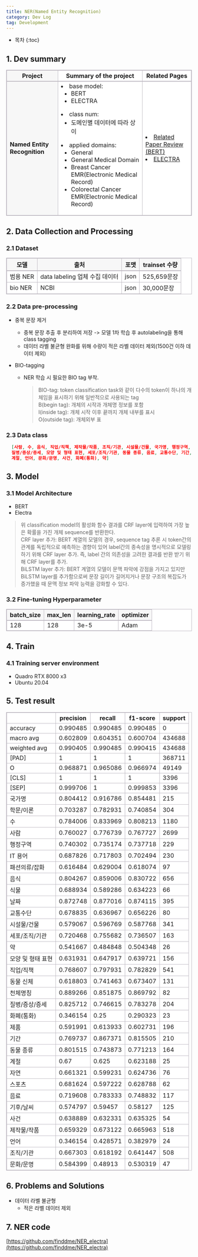 ```yaml
---
title: NER(Named Entity Recognition)
category: Dev Log
tag: Development
---
```








* 목차
{:toc}







## 1\. Dev summary
<html>
  <head>
    <style type="text/css">
      .line{border-bottom: 1px solid #BDB8C1;}
      .line2{border-bottom: 2px solid #BDB8C1;}
      .line3{border-bottom: 1px solid #BDB8C1; background-color: #F7F7F7;}
      .line4{border-bottom: 2px solid #BDB8C1; background-color: #F7F7F7;}
      table, th, td {
         border:1px solid #BDB8C1;
         background-color: #FFFFFF;
       }
    </style>
   </head>
   <body>
     <table style="border-collapse:collapse">
       <tr>
         <th class="line4" bgcolor="#F8F7F9">Project</th>
         <th class="line2">Summary of the project</th><th class="line2">Related Pages</th>
       </tr>
       <tr>
         <td class="line3"><strong>Named Entity Recognition</strong></td>
         <td class="line">
           <li>base model: 
             <ul>
               <li>BERT</li>
               <li>ELECTRA</li>
             </ul>
           </li>
           <li>class num: 
             <ul>
               <li>도메인별 데이터에 따라 상이</li>
             </ul>
           </li>
           <li>applied domains:
             <ul>
               <li>General</li>
               <li>General Medical Domain</li>
               <li>Breast Cancer EMR(Electronic Medical Record)</li>
               <li>Colorectal Cancer EMR(Electronic Medical Record)</li>
             </ul>
           </li>
         </td>
         <td class="line">
<!--            <li><a href="https://finddme.github.io/development/2022/09/24/NER/">Project Details</a></li> -->
<!--            <li><a href="https://github.com/finddme/NER_electra">NER Code</a></li> -->
           <li><a href="https://finddme.github.io/natural%20language%20processing/2019/11/22/Bert/">Related Paper Review (BERT)</a></li>
           <li><a href="https://finddme.github.io/natural%20language%20processing/2022/11/30/LMsummary/#electra--efficiently-learning-an-encoder-that-classifies-token-replacements-accurately">ELECTRA</a></li>
         </td>
       </tr>
   </table>
 </body>
</html>

 
## 2\. Data Collection and Processing

### 2.1 Dataset

<html>
  <head>
    <style type="text/css">
      .line{border-bottom: 1px solid #BDB8C1;}
      .line2{border-bottom: 2px solid #BDB8C1;}
      .line3{border-bottom: 1px solid #BDB8C1; background-color: #F7F7F7;}
      .line4{border-bottom: 2px solid #BDB8C1; background-color: #F7F7F7;}
      table, th, td {
         border:1px solid #BDB8C1;
         background-color: #FFFFFF;
       }
    </style>
   </head>
   <body>
     <table style="border-collapse:collapse">
       <tr><th class="line4" bgcolor="#F8F7F9">모델</th><th class="line4" bgcolor="#F8F7F9">출처</th><th class="line4" bgcolor="#F8F7F9">포맷</th><th class="line4" bgcolor="#F8F7F9">trainset 수량</th></tr>
       <tr><td class="line">범용 NER</td><td class="line">data labeling 업체 수집 데이터</td><td class="line">json</td><td class="line">525,659문장</td></tr>
       <tr><td class="line">bio NER</td><td class="line">NCBI</td><td class="line">json</td><td class="line">30,000문장</td></tr>
<!--        <tr><td class="line3"><strong>total</strong></td><td class="line3"> </td><td class="line3">525,659문장</td></tr> -->
     </table>
 </body>
 </html>

### 2.2 Data pre-processing
  - 중복 문장 제거
    - 중복 문장 추출 후 분리하여 저장 -> 모델 1차 학습 후 autolabeling을 통해 class tagging
    - 데이터 라벨 불균형 완화를 위해 수량이 적은 라벨 데이터 제외(1500건 이하 데이터 제외)

  - BIO-tagging
    - NER 학습 시 필요한 BIO tag 부착.
      > BIO-tag: token classification task와 같이 다수의 token이 하나의 개체임을 표시하기 위해 일반적으로 사용되는 tag<br>
      > B(begin tag): 개체의 시작과 개체명 정보를 포함<br>
      > I(inside tag): 개체 시작 이후 끝까지 개체 내부를 표시<br>
      > O(outside tag): 개체외부 표

### 2.3 Data class
```json
  [사람, 수, 음식, 직업/직책, 제작물/작품, 조직/기관, 시설물/건물, 국가명, 행정구역, 학문/이론, IT 용어, 제품, 동물 신체, 날짜, 
  질병/증상/증세, 모양 및 형태 표현, 세포/조직/기관, 동물 종류, 음료, 교통수단, 기간, 패션의류/잡화, 자연, 천체명칭, 기후/날씨, 식물, 스포츠, 
  계절, 언어, 문화/문명, 사건, 화폐(통화), 약]
```
## 3\. Model

### 3.1 Model Architecture
  - BERT
  - Electra

  > 위 classification model의 활성화 함수 결과를 CRF layer에 입력하여 가장 높은 확률을 가진 개체 sequence를 반환한다.<br>
  > CRF layer 추가: BERT 계열의 모델의 경우, sequence tag 추론 시 token간의 관계를 독립적으로 예측하는 경향이 있어 label간의 종속성을 명시적으로 모델링하기 위해 CRF layer 추가. 즉, label 간의 의존성을 고려한 결과를 반환 받기 위해 CRF layer를 추가.<br>
  > BiLSTM layer 추가:  BERT 계열의 모델이 문맥 파악에 강점을 가지고 있지만 BiLSTM layer를 추가함으로써 문장 길이가 길어지거나 문장 구조의 복잡도가 증가했을 때 문맥 정보 파악 능력을 강화할 수 있다.

### 3.2 Fine-tuning Hyperparameter

<html>
  <head>
    <style type="text/css">
      .line{border-bottom: 1px solid #BDB8C1;}
      .line2{border-bottom: 2px solid #BDB8C1;}
      .line3{border-bottom: 1px solid #BDB8C1; background-color: #F7F7F7;}
      .line4{border-bottom: 2px solid #BDB8C1; background-color: #F7F7F7;}
      table, th, td {
         border:1px solid #BDB8C1;
         background-color: #FFFFFF;
       }
    </style>
   </head>
   <body>
     <table style="border-collapse:collapse">
       <tr><th class="line4" bgcolor="#F8F7F9">batch_size</th><th class="line4" bgcolor="#F8F7F9">max_len</th><th class="line4" bgcolor="#F8F7F9">learning_rate</th><th class="line4" bgcolor="#F8F7F9">optimizer</th></tr>
       <tr><td class="line">128</td><td class="line">128</td><td class="line">3e-5</td><td class="line">Adam</td></tr>
     </table>
 </body>
 </html>
 
## 4\. Train

### 4.1 Training server environment
  - Quadro RTX 8000 x3
  - Ubuntu 20.04

## 5\. Test result

|              | precision | recall   | f1-score | support |
| ------------ | --------- | -------- | -------- | ------- |
| accuracy     | 0.990485  | 0.990485 | 0.990485 | 0       |
| macro avg    | 0.602809  | 0.604351 | 0.600704 | 434688  |
| weighted avg | 0.990405  | 0.990485 | 0.990415 | 434688  |
| [PAD]        | 1         | 1        | 1        | 368711  |
| O            | 0.968871  | 0.965086 | 0.966974 | 49149   |
| [CLS]        | 1         | 1        | 1        | 3396    |
| [SEP]        | 0.999706  | 1        | 0.999853 | 3396    |
| 국가명          | 0.804412  | 0.916786 | 0.854481 | 215     |
| 학문/이론        | 0.703287  | 0.782931 | 0.740854 | 304     |
| 수            | 0.784006  | 0.833969 | 0.808213 | 1180    |
| 사람           | 0.760027  | 0.776739 | 0.767727 | 2699    |
| 행정구역         | 0.740302  | 0.735174 | 0.737718 | 229     |
| IT 용어        | 0.687826  | 0.717803 | 0.702494 | 230     |
| 패션의류/잡화      | 0.616484  | 0.629004 | 0.618074 | 97      |
| 음식           | 0.804267  | 0.859006 | 0.830722 | 656     |
| 식물           | 0.688934  | 0.589286 | 0.634223 | 66      |
| 날짜           | 0.872748  | 0.877016 | 0.874115 | 395     |
| 교통수단         | 0.678835  | 0.636967 | 0.656226 | 80      |
| 시설물/건물       | 0.579067  | 0.596769 | 0.587768 | 341     |
| 세포/조직/기관     | 0.720468  | 0.755682 | 0.736507 | 163     |
| 약            | 0.541667  | 0.484848 | 0.504348 | 26      |
| 모양 및 형태 표현   | 0.631931  | 0.647917 | 0.639721 | 156     |
| 직업/직책        | 0.768607  | 0.797931 | 0.782829 | 541     |
| 동물 신체        | 0.618803  | 0.741463 | 0.673407 | 131     |
| 천체명칭         | 0.889266  | 0.851875 | 0.869792 | 82      |
| 질병/증상/증세     | 0.825712  | 0.746615 | 0.783278 | 204     |
| 화폐(통화)       | 0.346154  | 0.25     | 0.290323 | 23      |
| 제품           | 0.591991  | 0.613933 | 0.602731 | 196     |
| 기간           | 0.769737  | 0.867371 | 0.815505 | 210     |
| 동물 종류        | 0.801515  | 0.743873 | 0.771213 | 164     |
| 계절           | 0.67      | 0.625    | 0.623188 | 25      |
| 자연           | 0.661321  | 0.599231 | 0.624736 | 76      |
| 스포츠          | 0.681624  | 0.597222 | 0.628788 | 62      |
| 음료           | 0.719608  | 0.783333 | 0.748832 | 117     |
| 기후/날씨        | 0.574797  | 0.59457  | 0.58127  | 125     |
| 사건           | 0.638889  | 0.632331 | 0.635325 | 54      |
| 제작물/작품       | 0.659329  | 0.673122 | 0.665963 | 518     |
| 언어           | 0.346154  | 0.428571 | 0.382979 | 24      |
| 조직/기관        | 0.667303  | 0.618192 | 0.641447 | 508     |
| 문화/문명        | 0.584399  | 0.48913  | 0.530319 | 47      |


## 6\. Problems and Solutions
  - 데이터 라벨 불균형
    - 적은 라벨 데이터 제외


## 7\. NER code

[https://github.com/finddme/NER_electra](https://github.com/finddme/NER_electra)

